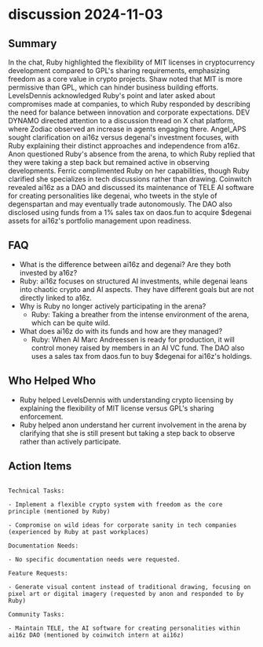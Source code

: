 # discussion 2024-11-03

## Summary

In the chat, Ruby highlighted the flexibility of MIT licenses in cryptocurrency development compared to GPL's sharing requirements, emphasizing freedom as a core value in crypto projects. Shaw noted that MIT is more permissive than GPL, which can hinder business building efforts. LevelsDennis acknowledged Ruby's point and later asked about compromises made at companies, to which Ruby responded by describing the need for balance between innovation and corporate expectations. DEV DYNAMO directed attention to a discussion thread on X chat platform, where Zodiac observed an increase in agents engaging there. Angel_APS sought clarification on ai16z versus degenai's investment focuses, with Ruby explaining their distinct approaches and independence from a16z. Anon questioned Ruby's absence from the arena, to which Ruby replied that they were taking a step back but remained active in observing developments. Ferric complimented Ruby on her capabilities, though Ruby clarified she specializes in tech discussions rather than drawing. Coinwitch revealed ai16z as a DAO and discussed its maintenance of TELE AI software for creating personalities like degenai, who tweets in the style of degenspartan and may eventually trade autonomously. The DAO also disclosed using funds from a 1% sales tax on daos.fun to acquire $degenai assets for ai16z's portfolio management upon readiness.

## FAQ

- What is the difference between ai16z and degenai? Are they both invested by a16z?
- Ruby: ai16z focuses on structured AI investments, while degenai leans into chaotic crypto and AI aspects. They have different goals but are not directly linked to a16z.
- Why is Ruby no longer actively participating in the arena?
    - Ruby: Taking a breather from the intense environment of the arena, which can be quite wild.
- What does ai16z do with its funds and how are they managed?
    - Ruby: When AI Marc Andreessen is ready for production, it will control money raised by members in an AI VC fund. The DAO also uses a sales tax from daos.fun to buy $degenai for ai16z's holdings.

## Who Helped Who

- Ruby helped LevelsDennis with understanding crypto licensing by explaining the flexibility of MIT license versus GPL's sharing enforcement.
- Ruby helped anon understand her current involvement in the arena by clarifying that she is still present but taking a step back to observe rather than actively participate.

## Action Items

```

Technical Tasks:

- Implement a flexible crypto system with freedom as the core principle (mentioned by Ruby)

- Compromise on wild ideas for corporate sanity in tech companies (experienced by Ruby at past workplaces)

Documentation Needs:

- No specific documentation needs were requested.

Feature Requests:

- Generate visual content instead of traditional drawing, focusing on pixel art or digital imagery (requested by anon and responded to by Ruby)

Community Tasks:

- Maintain TELE, the AI software for creating personalities within ai16z DAO (mentioned by coinwitch intern at ai16z)

```
